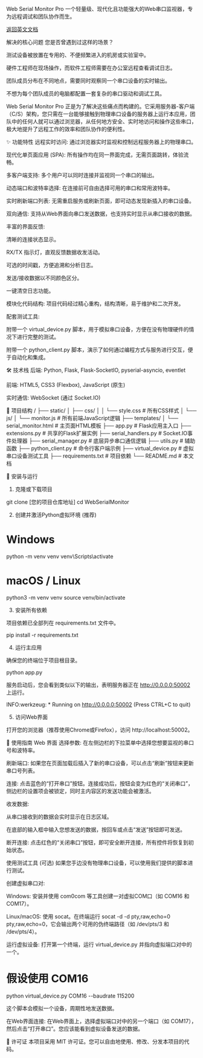 Web Serial Monitor Pro
一个轻量级、现代化且功能强大的Web串口监视器，专为远程调试和团队协作而生。

[返回英文文档](README.md)

解决的核心问题
您是否曾遇到过这样的场景？

测试设备被放置在专用的、不便频繁进入的机房或实验室中。

硬件工程师在现场操作，而软件工程师需要在办公室远程查看调试日志。

团队成员分布在不同地点，需要同时观察同一个串口设备的实时输出。

不想为每个团队成员的电脑都配置一套复杂的串口驱动和调试工具。

Web Serial Monitor Pro 正是为了解决这些痛点而构建的。它采用服务器-客户端（C/S）架构，您只需在一台能够接触到物理串口设备的服务器上运行本应用，团队中的任何人就可以通过浏览器，从任何地方安全、实时地访问和操作这些串口，极大地提升了远程工作的效率和团队协作的便利性。

✨ 功能特性
远程实时访问: 通过浏览器实时监视和控制远程服务器上的物理串口。

现代化单页面应用 (SPA): 所有操作均在同一界面完成，无需页面跳转，体验流畅。

多客户端支持: 多个用户可以同时连接并监视同一个串口的输出。

动态端口和波特率选择: 在连接前可自由选择可用的串口和常用波特率。

实时刷新端口列表: 无需重启服务或刷新页面，即可动态发现新插入的串口设备。

双向通信: 支持从Web界面向串口发送数据，也支持实时显示从串口接收的数据。

丰富的界面反馈:

清晰的连接状态显示。

RX/TX 指示灯，直观反馈数据收发活动。

可选的时间戳，方便追溯和分析日志。

发送/接收数据以不同颜色区分。

一键清空日志功能。

模块化代码结构: 项目代码经过精心重构，结构清晰，易于维护和二次开发。

配套测试工具:

附带一个 virtual_device.py 脚本，用于模拟串口设备，方便在没有物理硬件的情况下进行完整的测试。

附带一个 python_client.py 脚本，演示了如何通过编程方式与服务进行交互，便于自动化和集成。

🛠️ 技术栈
后端: Python, Flask, Flask-SocketIO, pyserial-asyncio, eventlet

前端: HTML5, CSS3 (Flexbox), JavaScript (原生)

实时通信: WebSocket (通过 Socket.IO)

📂 项目结构
/
├── static/
│   ├── css/
│   │   └── style.css       # 所有CSS样式
│   └── js/
│       └── monitor.js      # 所有前端JavaScript逻辑
├── templates/
│   └── serial_monitor.html   # 主页面HTML模板
├── app.py                  # Flask应用主入口
├── extensions.py           # 共享的Flask扩展实例
├── serial_handlers.py      # Socket.IO事件处理器
├── serial_manager.py       # 底层异步串口通信逻辑
├── utils.py                # 辅助函数
├── python_client.py        # 命令行客户端示例
├── virtual_device.py       # 虚拟串口设备测试工具
├── requirements.txt        # 项目依赖
└── README.md               # 本文档

🚀 安装与运行
1. 克隆或下载项目

git clone [您的项目仓库地址]
cd WebSerialMonitor

2. 创建并激活Python虚拟环境 (推荐)

# Windows
python -m venv venv
venv\Scripts\activate

# macOS / Linux
python3 -m venv venv
source venv/bin/activate

3. 安装所有依赖

项目依赖已全部列在 requirements.txt 文件中。

pip install -r requirements.txt

4. 运行主应用

确保您的终端位于项目根目录。

python app.py

服务启动后，您会看到类似以下的输出，表明服务器正在 http://0.0.0.0:50002 上运行。

INFO:werkzeug: * Running on http://0.0.0.0:50002
(Press CTRL+C to quit)

5. 访问Web界面

打开您的浏览器（推荐使用Chrome或Firefox），访问 http://localhost:50002。

📖 使用指南
Web 界面
选择参数: 在左侧边栏的下拉菜单中选择您想要监视的串口号和波特率。

刷新端口: 如果您在页面加载后插入了新的串口设备，可以点击“刷新”按钮来更新串口号列表。

连接: 点击蓝色的“打开串口”按钮。连接成功后，按钮会变为红色的“关闭串口”，侧边栏的设置项会被锁定，同时主内容区的发送功能会被激活。

收发数据:

从串口接收到的数据会实时显示在日志区域。

在底部的输入框中输入您想发送的数据，按回车或点击“发送”按钮即可发送。

断开连接: 点击红色的“关闭串口”按钮，即可安全断开连接，所有控件将恢复到初始状态。

使用测试工具 (可选)
如果您手边没有物理串口设备，可以使用我们提供的脚本进行测试。

创建虚拟串口对:

Windows: 安装并使用 com0com 等工具创建一对虚拟COM口（如 COM16 和 COM17）。

Linux/macOS: 使用 socat。在终端运行 socat -d -d pty,raw,echo=0 pty,raw,echo=0，它会输出两个可用的伪终端路径（如 /dev/pts/3 和 /dev/pts/4）。

运行虚拟设备:
打开第一个终端，运行 virtual_device.py 并指向虚拟端口对中的一个。

# 假设使用 COM16
python virtual_device.py COM16 --baudrate 115200

这个脚本会模拟一个设备，周期性地发送数据。

在Web界面连接:
在Web界面上，选择虚拟端口对中的另一个端口（如 COM17），然后点击“打开串口”。您应该能看到虚拟设备发送的数据。

📜 许可证
本项目采用 MIT 许可证。您可以自由地使用、修改、分发本项目的代码。